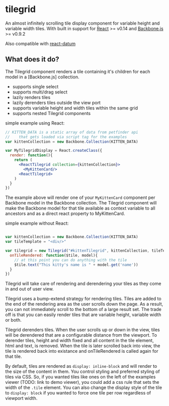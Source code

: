 # tilegrid

An almost infinitely scrolling tile display component for variable height and variable width tiles.  With built in support for [React](https://facebook.github.io/react/) >= v0.14 and [Backbone.js](http://backbonejs.org/) >= v0.9.2 

Also compatible with [react-datum](http://zulily.github.io/react-datum/docs/)



## What does it do?

The Tilegrid component renders a tile containing it's children for each model in a [Backbone.js] collection.  

 - supports single select 
 - supports multi/drag select
 - lazily renders tiles
 - lazily derenders tiles outside the view port
 - supports variable height and width tiles within the same grid
 - supports nested Tilegrid components

 
simple example using React:

```jsx
// KITTEN_DATA is a static array of data from petfinder api
//    that gets loaded via script tag for the examples
var kittenCollection = new Backbone.Collection(KITTEN_DATA)

var MyTilegridDisplay = React.createClass({
  render: function(){
    return (
      <ReactTilegrid collection={kittenCollection}>
        <MyKittenCard/>
      <ReactTilegrid>
    )
  }
})  
```
The example above will render one of your `MyKittenCard` component per Backbone model in the Backbone collection.  The Tilegrid component will make the Backbone model for that tile available as context variable to all ancestors and as a direct react property to MyKittenCard.

simple example without React:
```javascript

var kittenCollection = new Backbone.Collection(KITTEN_DATA)
var tileTemplate = "<div/>"

var tilegrid = new Tilegrid("#kittenTilegrid", kittenCollection, tileTemplate, {
  onTileRendered: function($tile, model){
    // at this point you can do anything with the tile 
    $tile.text("This kitty's name is " + model.get('name'))
  }
})

```
Tilegrid will take care of rendering and derendering your tiles as they come in and out of user view.

Tilegrid uses a bump-extend strategy for rendering tiles.  Tiles are added to the end of the rendering area as the user scrolls down the page.  As a result, you can not immediately scroll to the bottom of a large result set.  The trade off is that you can easily render tiles that are variable height, variable width or both.     

Tilegrid derenders tiles.  When the user scrolls up or down in the view, tiles will be derendered that are a configurable distance from the viewport.  To derender tiles, height and width fixed and all content in the tile element, html and text, is removed.  When the tile is later scrolled back into view, the tile is rendered back into existance and onTileRendered is called again for that tile. 

By default, tiles are rendered as `display: inline-block` and will render to the size of the content in them.  You control styling and preferred styling of tiles via CSS.  So, if you wanted tiles like ones on the left of the examples viewer (TODO: link to demo viewer), you could add a css rule that sets the width of the `.tile` element.   You can also change the display style of the tile to `display: block` if you wanted to force one tile per row regardless of viewport width.

  


